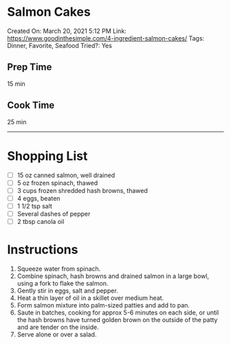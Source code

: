 # Salmon Cakes

Created On: March 20, 2021 5:12 PM
Link: https://www.goodinthesimple.com/4-ingredient-salmon-cakes/
Tags: Dinner, Favorite, Seafood
Tried?: Yes

## Prep Time

15 min

## Cook Time

25 min

---

# Shopping List

- [ ]  15 oz canned salmon, well drained
- [ ]  5 oz frozen spinach, thawed
- [ ]  3 cups frozen shredded hash browns, thawed
- [ ]  4 eggs, beaten
- [ ]  1 1/2 tsp salt
- [ ]  Several dashes of pepper
- [ ]  2 tbsp canola oil

# Instructions

1. Squeeze water from spinach.
2. Combine spinach, hash browns and drained salmon in a large bowl, using a fork to flake the salmon.
3. Gently stir in eggs, salt and pepper.
4. Heat a thin layer of oil in a skillet over medium heat.
5. Form salmon mixture into palm-sized patties and add to pan.
6. Saute in batches, cooking for approx 5-6 minutes on each side, or until the hash browns have turned golden brown on the outside of the patty and are tender on the inside.
7. Serve alone or over a salad.